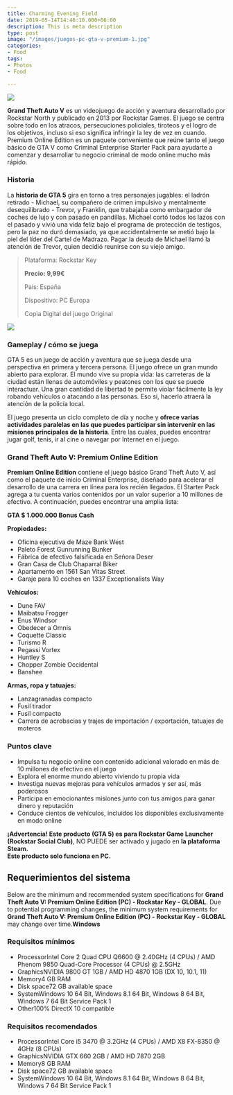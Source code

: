 ```yaml
---
title: Charming Evening Field
date: 2019-05-14T14:46:10.000+06:00
description: This is meta description
type: post
image: "/images/juegos-pc-gta-v-premium-1.jpg"
categories:
- Food
tags:
- Photos
- Food

---
```

![](/images/pedir-boton-1.png)

**Grand Theft Auto V** es un videojuego de acción y aventura desarrollado por Rockstar North y publicado en 2013 por Rockstar Games. El juego se centra sobre todo en los atracos, persecuciones policiales, tiroteos y el logro de los objetivos, incluso si eso significa infringir la ley de vez en cuando. Premium Online Edition es un paquete conveniente que reúne tanto el juego básico de GTA V como Criminal Enterprise Starter Pack para ayudarte a comenzar y desarrollar tu negocio criminal de modo online mucho más rápido.

### Historia

La **historia de GTA 5** gira en torno a tres personajes jugables: el ladrón retirado - Michael, su compañero de crimen impulsivo y mentalmente desequilibrado - Trevor, y Franklin, que trabajaba como embargador de coches de lujo y con pasado en pandillas. Michael cortó todos los lazos con el pasado y vivió una vida feliz bajo el programa de protección de testigos, pero la paz no duró demasiado, ya que accidentalmente se metió bajo la piel del líder del Cartel de Madrazo. Pagar la deuda de Michael llamó la atención de Trevor, quien decidió reunirse con su viejo amigo.

> Plataforma: Rockstar Key
>
> **Precio: 9,99€**
>
> País: España
>
> Dispositivo: PC Europa
>
> Copia Digital del juego Original

![](/images/juegos-pc-gtav.jpg)

### Gameplay / cómo se juega

GTA 5 es un juego de acción y aventura que se juega desde una perspectiva en primera y tercera persona. El juego ofrece un gran mundo abierto para explorar. El mundo vive su propia vida: las carreteras de la ciudad están llenas de automóviles y peatones con los que se puede interactuar. Una gran cantidad de libertad te permite violar fácilmente la ley robando vehículos o atacando a las personas. Eso sí, hacerlo atraerá la atención de la policía local.

El juego presenta un ciclo completo de día y noche y **ofrece varias actividades paralelas en las que puedes participar sin intervenir en las misiones principales de la historia**. Entre las cuales, puedes encontrar jugar golf, tenis, ir al cine o navegar por Internet en el juego.

### Grand Theft Auto V: Premium Online Edition

**Premium Online Edition** contiene el juego básico Grand Theft Auto V, así como el paquete de inicio Criminal Enterprise, diseñado para acelerar el desarrollo de una carrera en línea para los recién llegados. El Starter Pack agrega a tu cuenta varios contenidos por un valor superior a 10 millones de efectivo. A continuación, puedes encontrar una amplia lista:

**GTA $ 1.000.000 Bonus Cash**

**Propiedades:**

* Oficina ejecutiva de Maze Bank West
* Paleto Forest Gunrunning Bunker
* Fábrica de efectivo falsificada en Señora Deser
* Gran Casa de Club Chaparral Biker
* Apartamento en 1561 San Vitas Street
* Garaje para 10 coches en 1337 Exceptionalists Way

**Vehículos:**

* Dune FAV
* Maibatsu Frogger
* Enus Windsor
* Obedecer a Omnis
* Coquette Classic
* Turismo R
* Pegassi Vortex
* Huntley S
* Chopper Zombie Occidental
* Banshee

**Armas, ropa y tatuajes:**

* Lanzagranadas compacto
* Fusil tirador
* Fusil compacto
* Carrera de acrobacias y trajes de importación / exportación, tatuajes de moteros

### Puntos clave

* Impulsa tu negocio online con contenido adicional valorado en más de 10 millones de efectivo en el juego
* Explora el enorme mundo abierto viviendo tu propia vida
* Investiga nuevas mejoras para vehículos armados y ser así, más poderosos
* Participa en emocionantes misiones junto con tus amigos para ganar dinero y reputación
* Conduce cientos de vehículos, incluidos los disponibles exclusivamente en modo online

**¡Advertencia! Este producto (GTA 5) es para Rockstar Game Launcher (Rockstar Social Club)**, NO PUEDE ser activado y jugado en **la plataforma Steam.**  
**Este producto solo funciona en PC.**

## Requerimientos del sistema

Below are the minimum and recommended system specifications for **Grand Theft Auto V: Premium Online Edition (PC) - Rockstar Key - GLOBAL**. Due to potential programming changes, the minimum system requirements for **Grand Theft Auto V: Premium Online Edition (PC) - Rockstar Key - GLOBAL** may change over time.**Windows**

### Requisitos mínimos

* ProcessorIntel Core 2 Quad CPU Q6600 @ 2.40GHz (4 CPUs) / AMD Phenom 9850 Quad-Core Processor (4 CPUs) @ 2.5GHz
* GraphicsNVIDIA 9800 GT 1GB / AMD HD 4870 1GB (DX 10, 10.1, 11)
* Memory4 GB RAM
* Disk space72 GB available space
* SystemWindows 10 64 Bit, Windows 8.1 64 Bit, Windows 8 64 Bit, Windows 7 64 Bit Service Pack 1
* Other100% DirectX 10 compatible

### Requisitos recomendados

* ProcessorIntel Core i5 3470 @ 3.2GHz (4 CPUs) / AMD X8 FX-8350 @ 4GHz (8 CPUs)
* GraphicsNVIDIA GTX 660 2GB / AMD HD 7870 2GB
* Memory8 GB RAM
* Disk space72 GB available space
* SystemWindows 10 64 Bit, Windows 8.1 64 Bit, Windows 8 64 Bit, Windows 7 64 Bit Service Pack 1